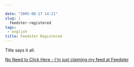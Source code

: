 ```yaml
---

date: "2005-08-17 14:11"
slug: |
  feedster-registered
tags:
 - english
title: Feedster Registered
---
```


Title says it all.

[No Need to Click Here - I'm just claiming my feed at
Feedster](http://feedster.com/claimfeed.php?key=ed1ba2de4d1d3710a7174aa65795bab0)
